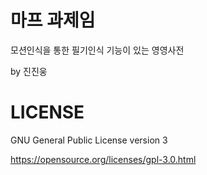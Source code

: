 # 마프 과제임

모션인식을 통한 필기인식 기능이 있는 영영사전

by 진진웅

# LICENSE
GNU General Public License version 3

https://opensource.org/licenses/gpl-3.0.html
